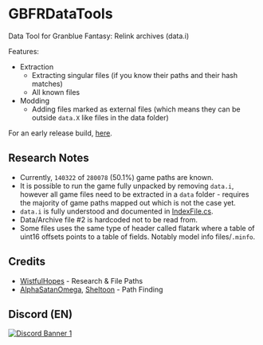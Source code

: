 # GBFRDataTools

Data Tool for Granblue Fantasy: Relink archives (data.i)

Features:
* Extraction
  * Extracting singular files (if you know their paths and their hash matches)
  * All known files
* Modding
  * Adding files marked as external files (which means they can be outside `data.X` like files in the data folder)

For an early release build, [here](https://github.com/Nenkai/GBFRDataTools/releases).

## Research Notes

* Currently, `140322` of `280078` (50.1%) game paths are known.
* It is possible to run the game fully unpacked by removing `data.i`, however all game files need to be extracted in a `data` folder - requires the majority of game paths mapped out which is not the case yet.
* `data.i` is fully understood and documented in [IndexFile.cs](https://github.com/Nenkai/GBFRDataTools/blob/master/GBFRDataTools/Archive/IndexFile.cs).
* Data/Archive file #2 is hardcoded not to be read from.
* Some files uses the same type of header called flatark where a table of uint16 offsets points to a table of fields. Notably model info files/`.minfo`.

## Credits

* [WistfulHopes](https://github.com/WistfulHopes) - Research & File Paths
* [AlphaSatanOmega](https://github.com/AlphaSatanOmega), [SheItoon](https://github.com/SheItoon) - Path Finding

## Discord (EN)
<a href="https://discord.gg/gbsG4CDsru">
  <img src="https://discordapp.com/api/guilds/1203608338344976434/widget.png?style=banner2" alt="Discord Banner 1"/>
</a>

